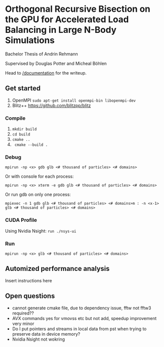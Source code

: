 # Orthogonal Recursive Bisection on the GPU for Accelerated Load Balancing in Large N-Body Simulations

Bachelor Thesis of Andrin Rehmann

Supervised by Douglas Potter and Micheal Böhlen

Head to [/documentation](https://github.com/andrinr/gpu-load-balance/tree/main/documentation) for the writeup.

## Get started

1. OpenMPI ``sudo apt-get install openmpi-bin libopenmpi-dev``
2. Blitz++ https://github.com/blitzpp/blitz

### Compile
1. ``mkdir build``
2. ``cd build``
3. ``cmake ..``
4. `` cmake --build .``

### Debug
``mpirun -np <x> gdb glb <# thousand of particles> <# domains>``

Or with   console for each process:

``mpirun -np <x> xterm -e gdb glb <# thousand of particles> <# domains>``

Or run gdb on only one process:

``mpiexec -n 1 gdb glb <# thousand of particles> <# domains>m : -n <x-1> glb <# thousand of particles> <# domains>``

### CUDA Profile

Using Nvidia Nsight: 
```run ./nsys-ui```

### Run
``mpirun -np <x> glb <# thousand of particles> <# domains>``

## Automized performance analysis

Insert instructions here

## Open questions
- cannot generate cmake file, due to dependency issue, fftw not fftw3 required??
- AVX commands yes for vmovss etc but not add, speedup improvement very minor
- Do I put pointers and streams in local data from pst when trying to preserve data in device memory?
- Nvidia Nsight not wokring